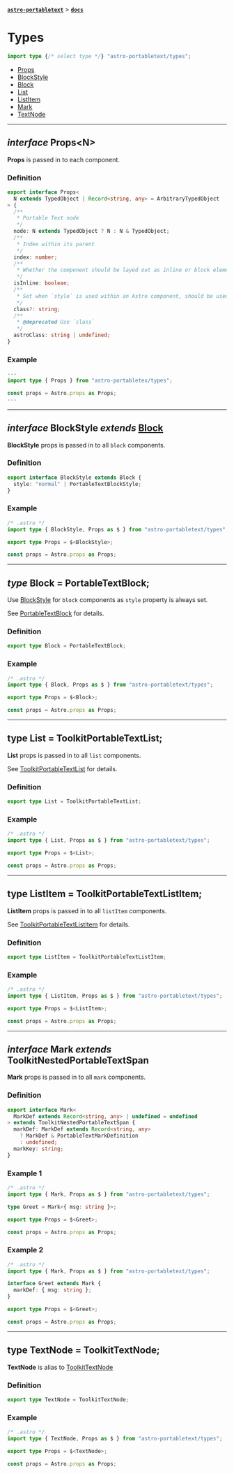 [**`astro-portabletext`**](../README.md) > [**`docs`**](./README.md)

# Types

```ts
import type {/* select type */} "astro-portabletext/types";
```

- [Props](#interface-props)
- [BlockStyle](#interface-blockstyle-extends-blocktype-block--portabletextblock)
- [Block](#type-block--portabletextblock)
- [List](#type-list--toolkitportabletextlist)
- [ListItem](#type-listitem--toolkitportabletextlistitem)
- [Mark](#interface-mark-extends-toolkitnestedportabletextspan)
- [TextNode](#type-textnode--toolkittextnode)

---

## _interface_ Props\<N\>

**Props** is passed in to each component.

### Definition

```ts
export interface Props<
  N extends TypedObject | Record<string, any> = ArbitraryTypedObject
> {
  /**
   * Portable Text node
   */
  node: N extends TypedObject ? N : N & TypedObject;
  /**
   * Index within its parent
   */
  index: number;
  /**
   * Whether the component should be layed out as inline or block element
   */
  isInline: boolean;
  /**
   * Set when `style` is used within an Astro component, should be used when defined.
   */
  class?: string;
  /**
   * @deprecated Use `class`
   */
  astroClass: string | undefined;
}
```

### Example

```ts
---
import type { Props } from "astro-portabletex/types";

const props = Astro.props as Props;
---
```

---

## _interface_ BlockStyle _extends_ [Block](#type-block--portabletextblock)

**BlockStyle** props is passed in to all `block` components.

### Definition

```ts
export interface BlockStyle extends Block {
  style: "normal" | PortableTextBlockStyle;
}
```

### Example

```ts
/* .astro */
import type { BlockStyle, Props as $ } from "astro-portabletext/types";

export type Props = $<BlockStyle>;

const props = Astro.props as Props;
```

---

## _type_ Block = PortableTextBlock;

Use [BlockStyle](#interface-blockstyle-extends-blocktype-block--portabletextblock) for `block` components as `style` property is always set.

See [PortableTextBlock](https://portabletext.github.io/types/interfaces/PortableTextBlock.html) for details.

### Definition

```ts
export type Block = PortableTextBlock;
```

### Example

```ts
/* .astro */
import type { Block, Props as $ } from "astro-portabletext/types";

export type Props = $<Block>;

const props = Astro.props as Props;
```

---

## type List = ToolkitPortableTextList;

**List** props is passed in to all `list` components.

See [ToolkitPortableTextList](https://portabletext.github.io/toolkit/modules.html#ToolkitPortableTextList) for details.

### Definition

```ts
export type List = ToolkitPortableTextList;
```

### Example

```ts
/* .astro */
import type { List, Props as $ } from "astro-portabletext/types";

export type Props = $<List>;

const props = Astro.props as Props;
```

---

## type ListItem = ToolkitPortableTextListItem;

**ListItem** props is passed in to all `listItem` components.

See [ToolkitPortableTextListItem](https://portabletext.github.io/toolkit/interfaces/ToolkitPortableTextListItem.html) for details.

### Definition

```ts
export type ListItem = ToolkitPortableTextListItem;
```

### Example

```ts
/* .astro */
import type { ListItem, Props as $ } from "astro-portabletext/types";

export type Props = $<ListItem>;

const props = Astro.props as Props;
```

---

## _interface_ Mark _extends_ ToolkitNestedPortableTextSpan

**Mark** props is passed in to all `mark` components.

### Definition

```ts
export interface Mark<
  MarkDef extends Record<string, any> | undefined = undefined
> extends ToolkitNestedPortableTextSpan {
  markDef: MarkDef extends Record<string, any>
    ? MarkDef & PortableTextMarkDefinition
    : undefined;
  markKey: string;
}
```

### Example 1

```ts
/* .astro */
import type { Mark, Props as $ } from "astro-portabletext/types";

type Greet = Mark<{ msg: string }>;

export type Props = $<Greet>;

const props = Astro.props as Props;
```

### Example 2

```ts
/* .astro */
import type { Mark, Props as $ } from "astro-portabletext/types";

interface Greet extends Mark {
  markDef: { msg: string };
}

export type Props = $<Greet>;

const props = Astro.props as Props;
```

---

## type TextNode = ToolkitTextNode;

**TextNode** is alias to [ToolkitTextNode](https://portabletext.github.io/toolkit/interfaces/ToolkitTextNode.html)

### Definition

```ts
export type TextNode = ToolkitTextNode;
```

### Example

```ts
/* .astro */
import type { TextNode, Props as $ } from "astro-portabletext/types";

export type Props = $<TextNode>;

const props = Astro.props as Props;
```
